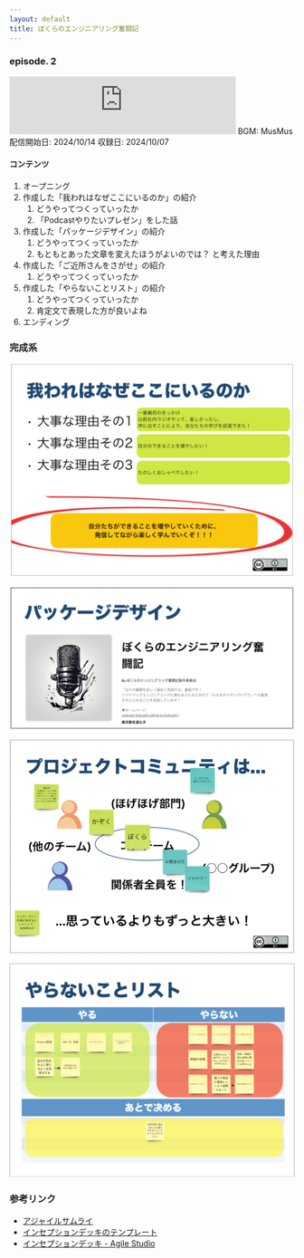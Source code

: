 ```yaml
---
layout: default
title: ぼくらのエンジニアリング奮闘記
---
```


### episode. 2
<iframe src="https://podcasters.spotify.com/pod/show/572ili2aiig/embed/episodes/ep-e2pl4ak" height="102px" width="400px" frameborder="0" scrolling="no"></iframe>
BGM: MusMus  
配信開始日: 2024/10/14  
収録日: 2024/10/07

#### コンテンツ
1. オープニング
2. 作成した「我われはなぜここにいるのか」の紹介
   1. どうやってつくっていったか
   2. 「Podcastやりたいプレゼン」をした話
3. 作成した「パッケージデザイン」の紹介
   1. どうやってつくっていったか
   2. もともとあった文章を変えたほうがよいのでは？ と考えた理由
4. 作成した「ご近所さんをさがせ」の紹介
   1. どうやってつくっていったか
5. 作成した「やらないことリスト」の紹介
   1. どうやってつくっていったか
   2. 肯定文で表現した方が良いよね
6. エンディング

### 完成系

![完成系](./fixed_why_are_we_here.png)

![完成系](./fixed_package_design.png)

![完成系](./fixed_meet_your_neighbors.png)

![完成系](./fixed_create_a_NOT_list.png)

### 参考リンク
- [アジャイルサムライ](https://shop.ohmsha.co.jp/shopdetail/000000001901/)
- [インセプションデッキのテンプレート](https://github.com/agile-samurai-ja/support)
- [インセプションデッキ - Agile Studio](https://www.agile-studio.jp/post/apm-inception-deck)
